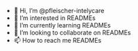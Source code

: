 - 👋 Hi, I’m @pfleischer-intelycare
- 👀 I’m interested in READMEs
- 🌱 I’m currently learning READMEs
- 💞️ I’m looking to collaborate on READMEs
- 📫 How to reach me READMEs

<!---
pfleischer-intelycare/pfleischer-intelycare is a ✨ special ✨ repository because its `README.md` (this file) appears on your GitHub profile.
You can click the Preview link to take a look at your changes.
--->
